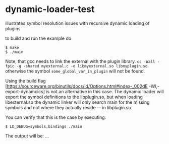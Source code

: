 # dynamic-loader-test
illustrates symbol resolution issues with recursive dynamic loading of plugins

to build and run the example do
```shell
$ make
$ ./main
```

Note, that gcc needs to link the external with the plugin library.
`cc -Wall -fpic -g -shared myexternal.c -o libmyexternal.so libmyplugin.so`
otherwise the symbol `some_global_var_in_plugin` will not be found. 

Using the build flag [https://sourceware.org/binutils/docs/ld/Options.html#index-_002dE -Wl,-export-dynamcics] is not an alternative in this case. 
The dynamic loader will export the symbol definitions to the libplugin.so, but when loading libexternal.so the dynamic linker will only search main for the missing symbols and not where they actually reside -- in libplugin.so. 

You can verify that this is the case by executing:
``` shell
$ LD_DEBUG=symbols,bindings ./main
```
The output will be:
...

